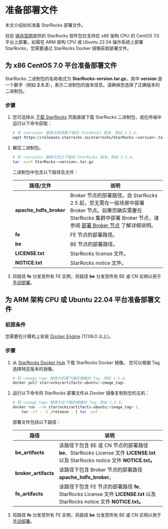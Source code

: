 # 准备部署文件

本文介绍如何准备 StarRocks 部署文件。

目前 [镜舟官网](https://www.mirrorship.cn/zh-CN/download/community)提供的 StarRocks 软件包仅支持在 x86 架构 CPU 的 CentOS 7.0 平台上部署。如需在 ARM 架构 CPU 或 Ubuntu 22.04 操作系统上部署 StarRocks，您需要通过 StarRocks Docker 镜像获取部署文件。

## 为 x86 CentOS 7.0 平台准备部署文件

StarRocks 二进制包的名称格式为 **StarRocks-version.tar.gz**，其中 **version** 是一个数字（例如 **2.5.2**），表示二进制包的版本信息。请确保您选择了正确版本的二进制包。

### 步骤

1. 您可选择从 [下载 StarRocks](https://www.starrocks.io/download/community) 页面直接下载 StarRocks 二进制包，或在终端中运行以下命令获取：

   ```Bash
   # 将 <version> 替换为您想要下载的 StarRocks 版本，例如 2.5.4。
   wget https://releases.starrocks.io/starrocks/StarRocks-<version>.tar.gz
   ```

2. 解压二进制包。

   ```Bash
   # 将 <version> 替换为您已下载的 StarRocks 版本，例如 2.5.4。
   tar -xzvf StarRocks-<version>.tar.gz
   ```

   二进制包中包含以下路径及文件：

   | **路径/文件**          | **说明**                                                     |
   | ---------------------- | ------------------------------------------------------------ |
   | **apache_hdfs_broker** | Broker 节点的部署路径。自 StarRocks 2.5 起，您无需在一般场景中部署 Broker 节点。如果您确实需要在 StarRocks 集群中部署 Broker 节点，请参阅 [部署 Broker 节点](../deployment/deploy_broker.md) 了解详细说明。 |
   | **fe**                 | FE 节点的部署路径。                                          |
   | **be**                 | BE 节点的部署路径。                                          |
   | **LICENSE.txt**        | StarRocks license 文件。                                     |
   | **NOTICE.txt**         | StarRocks notice 文件。                                      |

3. 将路径 **fe** 分发至所有 FE 实例，将路径 **be** 分发至所有 BE 或 CN 实例以用于[手动部署](../deployment/deploy_manually.md)。

## 为 ARM 架构 CPU 或 Ubuntu 22.04 平台准备部署文件

### 前提条件

您需要在计算机上安装 [Docker Engine](https://docs.docker.com/engine/install/) (17.06.0 以上)。

### 步骤

1. 从 [StarRocks Docker Hub](https://hub.docker.com/r/starrocks/artifacts-ubuntu/tags) 下载 StarRocks Docker 镜像。 您可以根据 Tag 选择特定版本的镜像。

   ```Bash
   # 将 <image_tag> 替换为您要下载的镜像的 Tag，例如 2.5.4。
   docker pull starrocks/artifacts-ubuntu:<image_tag>
   ```

2. 运行以下命令将 StarRocks 部署文件从 Docker 镜像复制到您的主机：

   ```Bash
   # 将 <image_tag> 替换为您下载的镜像的 Tag，例如 2.5.4。
   docker run --rm starrocks/artifacts-ubuntu:<image_tag> \
       tar -cf - -C /release . | tar -xvf -
   ```

   部署文件包括以下路径：

   | **路径**             | **说明**                                                     |
   | -------------------- | ------------------------------------------------------------ |
   | **be_artifacts**     | 该路径下包含 BE 或 CN 节点的部署路径 **be**、StarRocks License 文件 **LICENSE.txt** 以及 StarRocks notice 文件 **NOTICE.txt。** |
   | **broker_artifacts** | 该路径下包含 Broker 节点的部署路径 **apache_hdfs_broker**。  |
   | **fe_artifacts**     | 该路径下包含 FE 节点的部署路径 **fe**、StarRocks License 文件 **LICENSE.txt** 以及 StarRocks notice 文件 **NOTICE.txt。** |

3. 将路径 **fe** 分发至所有 FE 实例，将路径 **be** 分发至所有 BE 或 CN 实例以用于[手动部署](../deployment/deploy_manually.md)。
